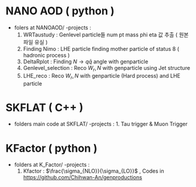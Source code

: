 #  NANO AOD ( python )
- folers at NANOAOD/
  -projects :
    1. WRTaustudy : Genlevel particle들 num pt mass phi eta 값 추출 ( 원본 파일 유실 )
    2. Finding Nimo : LHE particle finding mother particle of status 8 ( hadronic process )
    3. DeltaRplot : Finding $N \to q \bar{q}$ angle with genparticle 
    4. Genlevel_selection : Reco ${W_{r}} , N$ with genparticle using Jet structure
    5. LHE_reco : Reco ${W_{r}} , N$ with genparticle (Hard process) and LHE particle
  
  

# SKFLAT ( C++ )
- folders main code at SKFLAT/
    -projects :
      1. Tau trigger & Muon Trigger

# KFactor ( python ) 
  - folders at K_Factor/
    -projects :
      1. Kfactor : $\frac{\sigma_{NLO}}{\sigma_{LO}}$ , Codes in https://github.com/Chihwan-An/genproductions
  
